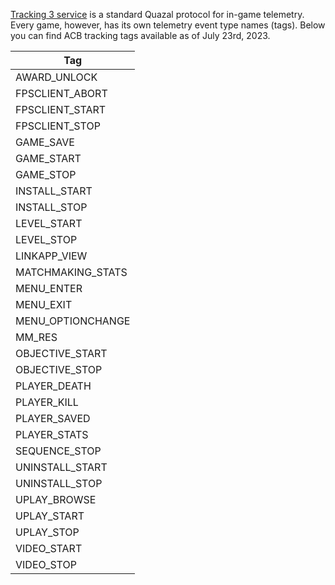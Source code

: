 [Tracking 3 service](https://github.com/kinnay/NintendoClients/wiki/Tracking-Protocol-3) is a standard Quazal protocol for in-game telemetry. Every game, however, has its own telemetry event type names (tags). Below you can find ACB tracking tags available as of July 23rd, 2023.

| Tag |
|---|
| AWARD_UNLOCK |
| FPSCLIENT_ABORT |
| FPSCLIENT_START |
| FPSCLIENT_STOP |
| GAME_SAVE |
| GAME_START |
| GAME_STOP |
| INSTALL_START |
| INSTALL_STOP |
| LEVEL_START |
| LEVEL_STOP |
| LINKAPP_VIEW |
| MATCHMAKING_STATS |
| MENU_ENTER |
| MENU_EXIT |
| MENU_OPTIONCHANGE |
| MM_RES |
| OBJECTIVE_START |
| OBJECTIVE_STOP |
| PLAYER_DEATH |
| PLAYER_KILL |
| PLAYER_SAVED |
| PLAYER_STATS |
| SEQUENCE_STOP |
| UNINSTALL_START |
| UNINSTALL_STOP |
| UPLAY_BROWSE |
| UPLAY_START |
| UPLAY_STOP |
| VIDEO_START |
| VIDEO_STOP |